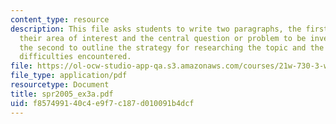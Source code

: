 ```yaml
---
content_type: resource
description: This file asks students to write two paragraphs, the first of which describing
  their area of interest and the central question or problem to be investigated, and
  the second to outline the strategy for researching the topic and the sense of the
  difficulties encountered.
file: https://ol-ocw-studio-app-qa.s3.amazonaws.com/courses/21w-730-3-writing-and-the-environment-spring-2005/f857499140c4e9f7c187d010091b4dcf_spr2005_ex3a.pdf
file_type: application/pdf
resourcetype: Document
title: spr2005_ex3a.pdf
uid: f8574991-40c4-e9f7-c187-d010091b4dcf
---
```

